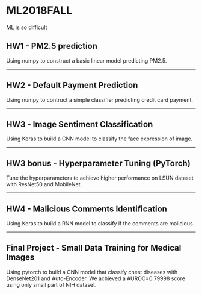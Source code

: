 # ML2018FALL
ML is so difficult
## HW1 - PM2.5 prediction  
Using numpy to construct a basic linear model predicting PM2.5.
****
## HW2 - Default Payment Prediction  
Using numpy to contruct a simple classifier predicting credit card payment.
****
## HW3 - Image Sentiment Classification  
Using Keras to build a CNN model to classify the face expression of image.  
****
## HW3 bonus - Hyperparameter Tuning (PyTorch)  
Tune the hyperparameters to achieve higher performance on LSUN dataset with ResNet50 and MobileNet.  
****
## HW4 - Malicious Comments Identification
Using Keras to build a RNN model to classify if the comments are malicious.  
****
## Final Project - Small Data Training for Medical Images  
Using pytorch to build a CNN model that classify chest diseases with DenseNet201 and Auto-Encoder. We achieved a AUROC=0.79998 score using only small part of NIH dataset. 
